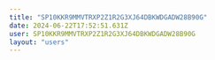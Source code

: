 ```yaml
---
title: "SP10KKR9MMVTRXP2Z1R2G3XJ64DBKWDGADW28B90G"
date: 2024-06-22T17:52:51.631Z
user: SP10KKR9MMVTRXP2Z1R2G3XJ64DBKWDGADW28B90G
layout: "users"
---
```

    